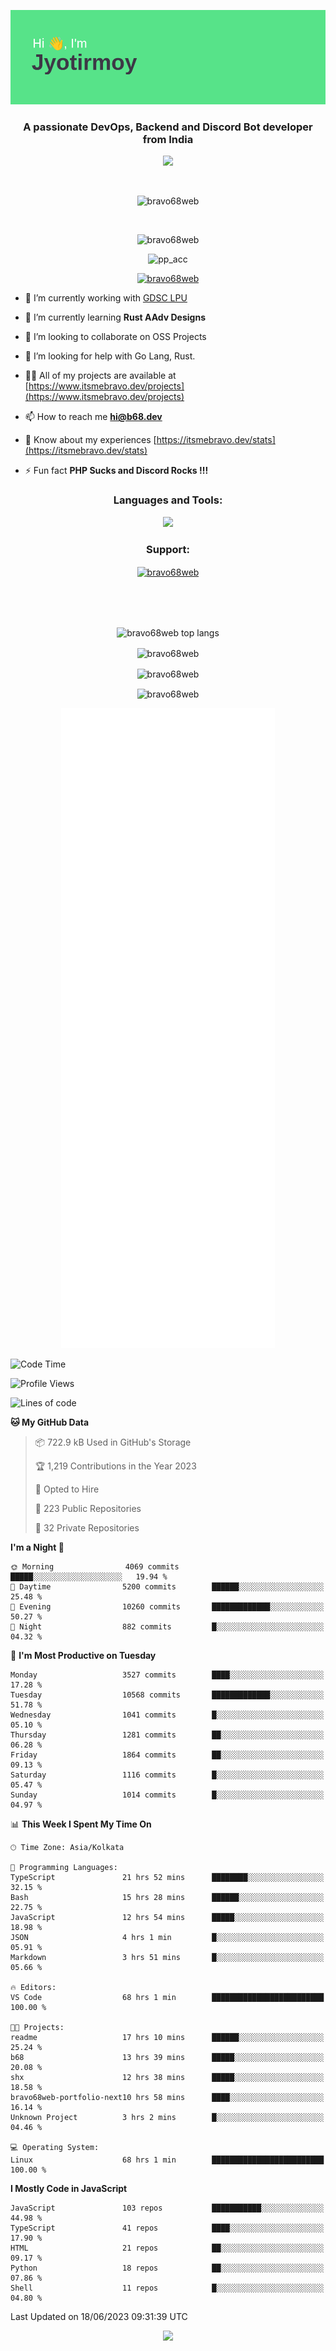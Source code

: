 <p align="center"><img src="header.png"></p>
<h3 align="center">A passionate DevOps, Backend and Discord Bot developer from India</h3>

<p align="center"><a href="https://discord.com/users/457039372009865226"><img src="https://lanyard-profile-readme.vercel.app/api/457039372009865226"></a></p>
                           
<br>
<p align="center"> <img src="https://komarev.com/ghpvc/?username=bravo68web&label=Profile%20views&color=0e75b6&style=flat" alt="bravo68web" /> </p>
<br>


<p align="center"><img src="https://github-profile-trophy.vercel.app/?username=bravo68web&theme=discord&column=3&row=2" alt="bravo68web" /> </p>
<p align="center"><img src="https://osu-embed.b68dev.xyz/pp_acc" alt="pp_acc" /> </p>

<p align="center"> <a href="https://twitter.com/bravo68web" target="blank"><img src="https://img.shields.io/twitter/follow/bravo68web?logo=twitter&style=for-the-badge" alt="bravo68web" /></a> </p>

- 🔭 I’m currently working with [GDSC LPU](https://gdsclpu.live/)

- 🌱 I’m currently learning **Rust AAdv Designs**

- 👯 I’m looking to collaborate on OSS Projects

- 🤝 I’m looking for help with Go Lang, Rust.

- 👨‍💻 All of my projects are available at [https://www.itsmebravo.dev/projects](https://www.itsmebravo.dev/projects)

<!-- - 💬 Ask me about **DF Techs** -->

- 📫 How to reach me **hi@b68.dev**

- 📄 Know about my experiences [https://itsmebravo.dev/stats](https://itsmebravo.dev/stats)

- ⚡ Fun fact **PHP Sucks and Discord Rocks !!!**

<h3 align="center">Languages and Tools:</h3>
<p align="center"> 
<img src="https://skillicons.dev/icons?i=aws,bash,c,cs,cpp,cloudflare,css,dart,devto,discord,bots,docker,electron,ember,emotion,express,fastapi,figma,firebase,flask,gcp,git,github,githubactions,go,gitlab,graphql,heroku,html,ai,ipfs,js,jest,linux,md,mastodon,mongodb,neovim,netlify,nextjs,nginx,nodejs,postgres,postman,powershell,py,react,redis,regex,replit,rocket,rust,sqlite,mysql,stackoverflow,styledcomponents,supabase,sentry,solidity,svg,tailwind,tauri,twitter,ts,unity,v,vercel,vim,vite,wasm,webpack,workers&perline=8&theme=dark" />
</p>

<h3 align="center">Support:</h3>
<p align="center"><a href="https://www.buymeacoffee.com/bravo68web"> <img align="center" src="https://cdn.buymeacoffee.com/buttons/v2/default-yellow.png" height="50" width="210" alt="bravo68web" /></a></p><br><br>
<br>

<p align="center"> <img align="center" src="https://github-readme-stats-sync.vercel.app/api/top-langs?username=bravo68web&count_private=true&show_icons=true&theme=radical&border_radius=10&&langs_count=10&layout=compact" alt="bravo68web top langs" /></p>

<p align="center"> <img align="center" src="https://github-readme-stats-sync.vercel.app/api?username=bravo68web&count_private=true&show_icons=true&theme=radical&border_radius=10" alt="bravo68web" /></p>

<p align="center"> <img align="center" src="https://github-readme-streak-stats.herokuapp.com?user=bravo68web&theme=dracula&hide_border=true" alt="bravo68web" /></p>

<p align="center"> <img align="center" src="https://github-readme-stats-sync.vercel.app/api/wakatime?username=bravo68web&count_private=true&show_icons=true&theme=aura_dark&border_radius=10&&langs_count=10&layout=compact&range=last_7_days" alt="bravo68web" /></p>

<p align="center"><img src="https://raw.githubusercontent.com/BRAVO68WEB/BRAVO68WEB/master/github-metrics.svg"></p>

<!--START_SECTION:waka-->
![Code Time](http://img.shields.io/badge/Code%20Time-4%2C924%20hrs%2024%20mins-blue)

![Profile Views](http://img.shields.io/badge/Profile%20Views-18-blue)

![Lines of code](https://img.shields.io/badge/From%20Hello%20World%20I%27ve%20Written-60.4%20million%20lines%20of%20code-blue)

**🐱 My GitHub Data** 

> 📦 722.9 kB Used in GitHub's Storage 
 > 
> 🏆 1,219 Contributions in the Year 2023
 > 
> 💼 Opted to Hire
 > 
> 📜 223 Public Repositories 
 > 
> 🔑 32 Private Repositories 
 > 
**I'm a Night 🦉** 

```text
🌞 Morning                4069 commits        █████░░░░░░░░░░░░░░░░░░░░   19.94 % 
🌆 Daytime                5200 commits        ██████░░░░░░░░░░░░░░░░░░░   25.48 % 
🌃 Evening                10260 commits       █████████████░░░░░░░░░░░░   50.27 % 
🌙 Night                  882 commits         █░░░░░░░░░░░░░░░░░░░░░░░░   04.32 % 
```
📅 **I'm Most Productive on Tuesday** 

```text
Monday                   3527 commits        ████░░░░░░░░░░░░░░░░░░░░░   17.28 % 
Tuesday                  10568 commits       █████████████░░░░░░░░░░░░   51.78 % 
Wednesday                1041 commits        █░░░░░░░░░░░░░░░░░░░░░░░░   05.10 % 
Thursday                 1281 commits        ██░░░░░░░░░░░░░░░░░░░░░░░   06.28 % 
Friday                   1864 commits        ██░░░░░░░░░░░░░░░░░░░░░░░   09.13 % 
Saturday                 1116 commits        █░░░░░░░░░░░░░░░░░░░░░░░░   05.47 % 
Sunday                   1014 commits        █░░░░░░░░░░░░░░░░░░░░░░░░   04.97 % 
```


📊 **This Week I Spent My Time On** 

```text
🕑︎ Time Zone: Asia/Kolkata

💬 Programming Languages: 
TypeScript               21 hrs 52 mins      ████████░░░░░░░░░░░░░░░░░   32.15 % 
Bash                     15 hrs 28 mins      ██████░░░░░░░░░░░░░░░░░░░   22.75 % 
JavaScript               12 hrs 54 mins      █████░░░░░░░░░░░░░░░░░░░░   18.98 % 
JSON                     4 hrs 1 min         █░░░░░░░░░░░░░░░░░░░░░░░░   05.91 % 
Markdown                 3 hrs 51 mins       █░░░░░░░░░░░░░░░░░░░░░░░░   05.66 % 

🔥 Editors: 
VS Code                  68 hrs 1 min        █████████████████████████   100.00 % 

🐱‍💻 Projects: 
readme                   17 hrs 10 mins      ██████░░░░░░░░░░░░░░░░░░░   25.24 % 
b68                      13 hrs 39 mins      █████░░░░░░░░░░░░░░░░░░░░   20.08 % 
shx                      12 hrs 38 mins      █████░░░░░░░░░░░░░░░░░░░░   18.58 % 
bravo68web-portfolio-next10 hrs 58 mins      ████░░░░░░░░░░░░░░░░░░░░░   16.14 % 
Unknown Project          3 hrs 2 mins        █░░░░░░░░░░░░░░░░░░░░░░░░   04.46 % 

💻 Operating System: 
Linux                    68 hrs 1 min        █████████████████████████   100.00 % 
```

**I Mostly Code in JavaScript** 

```text
JavaScript               103 repos           ███████████░░░░░░░░░░░░░░   44.98 % 
TypeScript               41 repos            ████░░░░░░░░░░░░░░░░░░░░░   17.90 % 
HTML                     21 repos            ██░░░░░░░░░░░░░░░░░░░░░░░   09.17 % 
Python                   18 repos            ██░░░░░░░░░░░░░░░░░░░░░░░   07.86 % 
Shell                    11 repos            █░░░░░░░░░░░░░░░░░░░░░░░░   04.80 % 
```




 Last Updated on 18/06/2023 09:31:39 UTC
<!--END_SECTION:waka-->

<p align="center"><img src="https://bravo68web.me/images/header_.png"></p>


